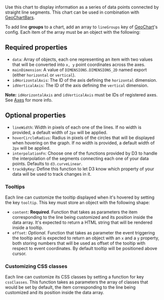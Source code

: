 Use this chart to display information as a series of data points connected by
straight line segments. This chart can be used in combination with
[GeoChartBars](./#/Elements/Charts?id=geochartbars).

To add line **groups** to a chart, add an array to `lineGroups` key of
[GeoChart](./#/Elements/Charts?id=introduction)'s config. Each item of the array
must be an object with the following:

## Required properties

- `data`: Array of objects, each one representing an item with two values that
will be converted into `x, y` point coordinates across the axes.
- `mainDimension`: A value of `DIMENSIONS.DIMENSIONS_2D` named export (either
`horizontal` or `vertical`).
- `idHorizontalAxis`: The ID of the axis defining the `horizontal` dimension.
- `idVerticalAxis`: The ID of the axis defining the `vertical` dimension.

**Note:** `idHorizontalAxis` and `idVerticalAxis` must be IDs of registered axes.
See [Axes](./#/Elements/Charts?id=axes) for more info.

## Optional properties


- `lineWidth`: Width in pixels of each one of the lines. If no width is provided,
a default width of `2px` will be applied.
- `hoverCircleRadius`: Radius in pixels of the circles that will be displayed
when hovering on the graph. If no width is provided, a default width of `2px`
will be applied.
- `interpolationFn`: Choose one of the functions provided by D3 to handle the
interpolation of the segments connecting each one of your data points. Defaults
to `d3.curveLinear`.
- `trackByKey`: Define this function to let D3 know which property of your data
will be used to track changes in it.

### Tooltips

Each line can customize the tooltip displayed when it's hovered by setting the
key `tooltip`. This key must store an object with the following shape:

- `content`: **Required**. Function that takes as parameters the item
corresponding to the line being customized and its position inside the data array.
It's expected to return a HTML string that will be rendered inside a tooltip.
- `offset`: *Optional*. Function that takes as parameter the event triggering the
tooltip and is expected to return an object with an `x` and a `y` property, both
storing numbers that will be used as offset of the tooltip with respect to event
coordinates. By default tooltip will be positioned above cursor.

### Customizing CSS classes

Each line can customize its CSS classes by setting a function for key `cssClasses`.
This function takes as parameters the array of classes that would be set by
default, the item corresponding to the line being customized and its position
inside the data array.

<!--
```vue
<template>
  <div class="element-demo">
    <h3 class="element-demo__header">
      Line chart (Horizontal - No Data)
      <div class="element-demo__inline-input-group">
        <geo-secondary-button @click="toggleGraph()">
          Toggle Graph
        </geo-secondary-button>
      </div>
    </h3>
    <div class="element-demo__bordered-box element-demo__block--chart-container" style="resize: both;">
      <geo-chart
        v-if="chartConfig && isGraphVisible"
        :config="chartConfig"
      />
    </div>
  </div>
</template>

<script>
const CONSTANTS = require('../constants')
const { INTERPOLATION_TYPES } = require('./GeoChartLine')

export default {
  name: 'GeoChartLineDemo',
  data () {
    return {
      lineData: [],
      isGraphVisible: true
    }
  },
  computed: {
    linearAxisConfig () {
      return {
        id: 'demo-linear-axis',
        keyForValues: 'y',
        ticks: {
          count: 2
        },
        position: {
          type: CONSTANTS.AXIS.POSITIONS.left
        },
        scale: {
          type: CONSTANTS.SCALES.SCALE_TYPES.linear,
          valueForOrigin: 0,
          domain: {
            start: 20,
            end: 0
          }
        }
      }
    },
    numericalAxisConfig () {
      return {
        id: 'demo-numerical-axis',
        keyForValues: 'x',
        position: {
          type: CONSTANTS.AXIS.POSITIONS.bottom
        },
        scale: {
          type: CONSTANTS.SCALES.SCALE_TYPES.linear,
          valueForOrigin: 0,
          domain: {
            start: 0,
            end: 25
          }
        }
      }
    },
    chartConfig () {
      if (!this.lineData) return null

      return {
        chart: {
          margin: {
            top: 30,
            right: 30,
            bottom: 30,
            left: 30
          },
          animationsDurationInMilliseconds: 800
        },
        axisGroups: [
          this.linearAxisConfig,
          this.numericalAxisConfig
        ],
        lineGroups: [{
          idVerticalAxis: this.linearAxisConfig.id,
          idHorizontalAxis: this.numericalAxisConfig.id,
          mainDimension: CONSTANTS.DIMENSIONS.DIMENSIONS_2D.horizontal,
          data: this.lineData,
          lineWidth: 2,
          hoverCircleRadius: 4,
          interpolationFn: INTERPOLATION_TYPES.curveLinear
        }]
      }
    }
  },
  methods: {
    toggleGraph () {
      this.isGraphVisible = !this.isGraphVisible
    }
  }
}
</script>
```
-->
